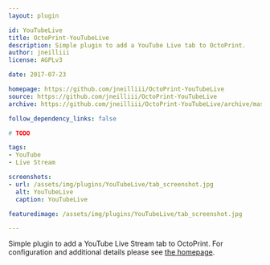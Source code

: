 ```yaml
---
layout: plugin

id: YouTubeLive
title: OctoPrint-YouTubeLive
description: Simple plugin to add a YouTube Live tab to OctoPrint.
author: jneilliii
license: AGPLv3

date: 2017-07-23

homepage: https://github.com/jneilliii/OctoPrint-YouTubeLive
source: https://github.com/jneilliii/OctoPrint-YouTubeLive
archive: https://github.com/jneilliii/OctoPrint-YouTubeLive/archive/master.zip

follow_dependency_links: false

# TODO

tags:
- YouTube
- Live Stream

screenshots:
- url: /assets/img/plugins/YouTubeLive/tab_screenshot.jpg
  alt: YouTubeLive
  caption: YouTubeLive

featuredimage: /assets/img/plugins/YouTubeLive/tab_screenshot.jpg

---
```


Simple plugin to add a YouTube Live Stream tab to OctoPrint. For configuration and additional details please see 
[the homepage](https://github.com/jneilliii/OctoPrint-YouTubeLive).
